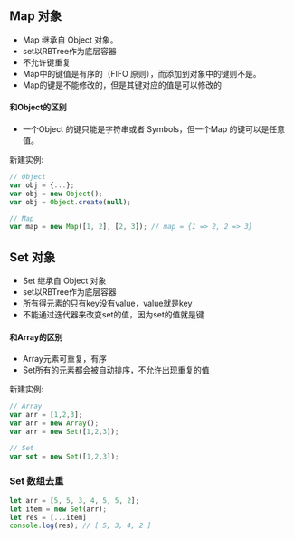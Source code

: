 ## Map 对象

* Map 继承自 Object 对象。
* set以RBTree作为底层容器
* 不允许键重复
* Map中的键值是有序的（FIFO 原则），而添加到对象中的键则不是。
* Map的键是不能修改的，但是其键对应的值是可以修改的

#### 和Object的区别
* 一个Object 的键只能是字符串或者 Symbols，但一个Map 的键可以是任意值。

新建实例:
```javascript
// Object
var obj = {...};
var obj = new Object();
var obj = Object.create(null);

// Map
var map = new Map([1, 2], [2, 3]); // map = {1 => 2, 2 => 3}
```

## Set 对象

* Set 继承自 Object 对象
* set以RBTree作为底层容器
* 所有得元素的只有key没有value，value就是key
* 不能通过迭代器来改变set的值，因为set的值就是键

#### 和Array的区别
* Array元素可重复，有序
* Set所有的元素都会被自动排序，不允许出现重复的值

新建实例:
```javascript
// Array
var arr = [1,2,3];
var arr = new Array();
var arr = new Set([1,2,3]);

// Set
var set = new Set([1,2,3]);
```

### Set 数组去重
```javascript
let arr = [5, 5, 3, 4, 5, 5, 2];
let item = new Set(arr);
let res = [...item]
console.log(res); // [ 5, 3, 4, 2 ]
```
